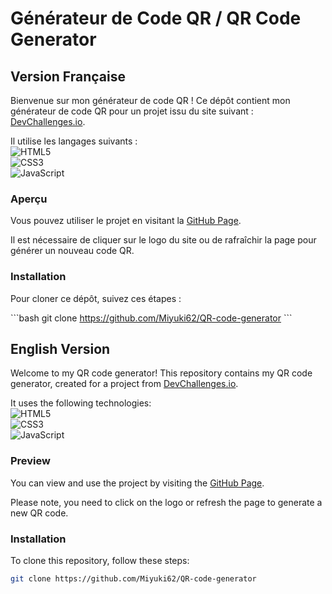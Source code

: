 # Générateur de Code QR / QR Code Generator

## Version Française

Bienvenue sur mon générateur de code QR ! Ce dépôt contient mon générateur de code QR pour un projet issu du site suivant : [DevChallenges.io](https://devchallenges.io/).

Il utilise les langages suivants :  
![HTML5](https://img.shields.io/badge/HTML5-E34F26?style=for-the-badge&logo=html5&logoColor=white)  
![CSS3](https://img.shields.io/badge/CSS3-1572B6?style=for-the-badge&logo=css3&logoColor=white)  
![JavaScript](https://img.shields.io/badge/JavaScript-323330?style=for-the-badge&logo=javascript&logoColor=F7DF1E)

### Aperçu

Vous pouvez utiliser le projet en visitant la [GitHub Page](https://miyuki62.github.io/QR-code-generator/).

Il est nécessaire de cliquer sur le logo du site ou de rafraîchir la page pour générer un nouveau code QR.

### Installation

Pour cloner ce dépôt, suivez ces étapes :

\```bash
git clone https://github.com/Miyuki62/QR-code-generator
\```

## English Version

Welcome to my QR code generator! This repository contains my QR code generator, created for a project from [DevChallenges.io](https://devchallenges.io/).

It uses the following technologies:  
![HTML5](https://img.shields.io/badge/HTML5-E34F26?style=for-the-badge&logo=html5&logoColor=white)  
![CSS3](https://img.shields.io/badge/CSS3-1572B6?style=for-the-badge&logo=css3&logoColor=white)  
![JavaScript](https://img.shields.io/badge/JavaScript-323330?style=for-the-badge&logo=javascript&logoColor=F7DF1E)

### Preview

You can view and use the project by visiting the [GitHub Page](https://miyuki62.github.io/QR-code-generator/).

Please note, you need to click on the logo or refresh the page to generate a new QR code.

### Installation

To clone this repository, follow these steps:

```bash
git clone https://github.com/Miyuki62/QR-code-generator
